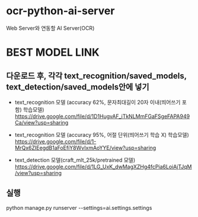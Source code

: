 # ocr-python-ai-server

Web Server와 연동할 AI Server(OCR)

# BEST MODEL LINK

## 다운로드 후, 각각 text_recognition/saved_models, text_detection/saved_models안에 넣기

- text_recognition 모델 (accuracy 62%, 문자최대길이 20자 이내(띄어쓰기 포함) 학습모델)
  https://drive.google.com/file/d/1D1HugvAF_iTkNLMmFGaFSgeFAPA949Ca/view?usp=sharing

- text_recognition 모델 (accuracy 95%, 어절 단위(띄어쓰기 학습 X) 학습모델)
  https://drive.google.com/file/d/1-MrQx6ZIEegdB1aFoEfiY8WvIxmAoYYE/view?usp=sharing

- text_detection 모델(craft_mlt_25k/pretrained 모델)
  https://drive.google.com/file/d/1LG_UxK_dwMagXZHg4fcPia6LoiAjTJqM/view?usp=sharing

## 실행

python manage.py runserver --settings=ai.settings.settings
